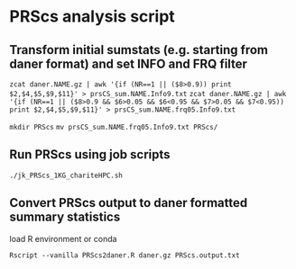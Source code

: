 # PRScs analysis script


## Transform initial sumstats (e.g. starting from daner format) and set INFO and FRQ filter

`zcat daner.NAME.gz | awk '{if (NR==1 || ($8>0.9)) print $2,$4,$5,$9,$11}' > prsCS_sum.NAME.Info9.txt`
`zcat daner.NAME.gz | awk '{if (NR==1 || ($8>0.9 && $6>0.05 && $6<0.95 && $7>0.05 && $7<0.95)) print $2,$4,$5,$9,$11}' > prsCS_sum.NAME.frq05.Info9.txt`

`mkdir PRScs`
`mv prsCS_sum.NAME.frq05.Info9.txt PRScs/`

## Run PRScs using job scripts

`./jk_PRScs_1KG_chariteHPC.sh`

## Convert PRScs output to daner formatted summary statistics

load R environment or conda

`Rscript --vanilla PRScs2daner.R daner.gz PRScs.output.txt`
